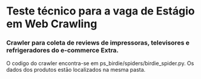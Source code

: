 # Teste técnico para a vaga de Estágio em Web Crawling

### Crawler para coleta de reviews de impressoras, televisores e refrigeradores do e-commerce Extra.

O codigo do crawler encontra-se em ps_birdie/spiders/birdie_spider.py.
Os dados dos produtos estāo localizados na mesma pasta.
